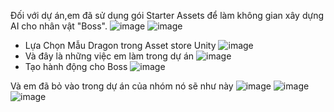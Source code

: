Đối với dự án,em đã sử dụng gói Starter Assets để làm không gian xây dựng AI cho nhân vật "Boss".
![image](https://github.com/Superherocode/Project/assets/144640862/d90b3be0-0eba-477b-bdf3-d24611240c71) ![image](https://github.com/Superherocode/Project/assets/144640862/230b4087-085c-4ba8-b38d-8f7a9ea8d7b5)
-	Lựa Chọn Mẫu Dragon trong Asset store Unity
![image](https://github.com/Superherocode/Project/assets/144640862/8b795a06-76ff-44a0-af97-55009e682826)
- Và đây là những việc em làm trong dự án
  ![image](https://github.com/Superherocode/Project/assets/144640862/8808597f-6011-4f6d-a045-a3b322bd2668)
- Tạo hành động cho Boss
![image](https://github.com/Superherocode/Project/assets/144640862/ad128aec-b334-46ca-86b8-8c04eba33727)

Và em đã bỏ vào trong dự án của nhóm nó sẽ như này
![image](https://github.com/Superherocode/Project/assets/144640862/4befb321-3bc7-4cc0-84a0-0f2ac127f88c)
![image](https://github.com/Superherocode/Project/assets/144640862/1b695cba-bae9-40f8-908e-a1deb6248a7b)
![image](https://github.com/Superherocode/Project/assets/144640862/1bd959fc-73e0-4f29-87d6-7d1a3b609378)
